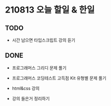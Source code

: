 # 210813 오늘 할일 & 한일

## TODO

- 시간 남으면 타입스크립트 강의 듣기

## DONE

- 프로그래머스 그리디 문제 풀기

- 프로그래머스 코딩테스트 고득점 Kit 유형별 문제 풀기

- html&css 강의

- 강의 들은거 정리하기